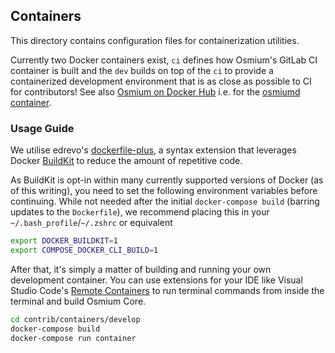 ## Containers

This directory contains configuration files for containerization utilities.

Currently two Docker containers exist, `ci` defines how Osmium's GitLab CI container is built and the `dev` builds on top of the `ci` to provide a containerized development environment that is as close as possible to CI for contributors! See also [Osmium on Docker Hub](https://hub.docker.com/u/osmium-labs) i.e. for the [osmiumd container](https://hub.docker.com/r/osmium-labs/osmiumd).

### Usage Guide

We utilise edrevo's [dockerfile-plus](https://github.com/edrevo/dockerfile-plus), a syntax extension that
leverages Docker [BuildKit](https://docs.docker.com/develop/develop-images/build_enhancements/) to reduce
the amount of repetitive code.

As BuildKit is opt-in within many currently supported versions of Docker (as of this writing), you need to
set the following environment variables before continuing. While not needed after the initial `docker-compose build`
(barring updates to the `Dockerfile`), we recommend placing this in your `~/.bash_profile`/`~/.zshrc` or equivalent

```bash
export DOCKER_BUILDKIT=1
export COMPOSE_DOCKER_CLI_BUILD=1
```

After that, it's simply a matter of building and running your own development container. You can use extensions
for your IDE like Visual Studio Code's [Remote Containers](https://code.visualstudio.com/docs/remote/containers)
to run terminal commands from inside the terminal and build Osmium Core.

```bash
cd contrib/containers/develop
docker-compose build
docker-compose run container
```
